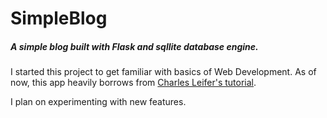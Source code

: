 # SimpleBlog
##### A simple blog built with Flask and sqllite database engine.

I started this project to get familiar with basics of Web Development. As of now, this app heavily borrows from [Charles Leifer's tutorial](https://github.com/coleifer/peewee/tree/master/examples/blog).

I plan on experimenting with new features.

